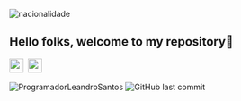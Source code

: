 ![nacionalidade](https://github.com/ProgramadorLeandroSantos/ProgramadorLeandroSantos/blob/master/Brazil.gif)
 ## Hello folks, welcome to my repository👋
 
 <a href="https://www.instagram.com/ProgramadorLeandroSantos/"><img src="https://img.shields.io/badge/instagram-%23E4405F.svg?&style=for-the-badge&logo=instagram&logoColor=white" height=25></a>  <a href="https://www.linkedin.com/in/leandro-santos-a23064192/"><img src="https://img.shields.io/badge/linkedin-%230077B5.svg?&style=for-the-badge&logo=linkedin&logoColor=white" height=25></a><br/>
 
<img src="https://komarev.com/ghpvc/?username=ProgramadorLeandroSantos" alt="ProgramadorLeandroSantos" /> ![GitHub last commit](https://img.shields.io/github/last-commit/ProgramadorLeandroSantos/ProgramadorLeandroSantos)










<!--
[![Top Langs](https://github-readme-stats.vercel.app/api/top-langs/?username=ProgramadorLeandroSantos&layout=compact)](https://github.com/ProgramadorLeandroSantos/github-readme-stats)

minhas statisticas
![leandro github stats](https://github-readme-stats.vercel.app/api?username=ProgramadorLeandroSantos&show_icons=true&theme=radical)


### Hi there 👋
**ProgramadorLeandroSantos/ProgramadorLeandroSantos** is a ✨ _special_ ✨ repository because its `README.md` (this file) appears on your GitHub profile.

Here are some ideas to get you started:

- 🔭 I’m currently working on ...
- 🌱 I’m currently learning ...
- 👯 I’m looking to collaborate on ...
- 🤔 I’m looking for help with ...
- 💬 Ask me about ...
- 📫 How to reach me: ...
- 😄 Pronouns: ...
- ⚡ Fun fact: ...
-->
 
